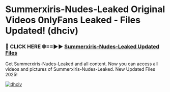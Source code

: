 # Summerxiris-Nudes-Leaked Original Videos 0nlyFans Leaked - Files Updated! (dhciv)

<h3>🔴 CLICK HERE 🌐==►► <a href="https://tinyurl.com/yc6ubb5a" rel="nofollow">Summerxiris-Nudes-Leaked Updated Files</a></h3>

Get Summerxiris-Nudes-Leaked and all content. Now you can access all videos and pictures of Summerxiris-Nudes-Leaked. New Updated Files 2025!

[![dhciv](https://i.imgur.com/7eu0CRL.gif)](https://tinyurl.com/yc6ubb5a)
